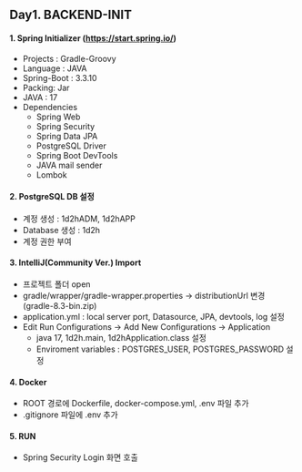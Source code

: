 ## Day1. BACKEND-INIT

#### 1. Spring Initializer (https://start.spring.io/)

- Projects : Gradle-Groovy
- Language : JAVA
- Spring-Boot : 3.3.10
- Packing: Jar
- JAVA : 17
- Dependencies
  - Spring Web
  - Spring Security
  - Spring Data JPA
  - PostgreSQL Driver
  - Spring Boot DevTools
  - JAVA mail sender
  - Lombok

#### 2. PostgreSQL DB 설정
- 계정 생성 : 1d2hADM, 1d2hAPP
- Database 생성 : 1d2h
- 계정 권한 부여

#### 3. IntelliJ(Community Ver.) Import
- 프로젝트 폴더 open
- gradle/wrapper/gradle-wrapper.properties -> distributionUrl 변경 (gradle-8.3-bin.zip)
- application.yml : local server port, Datasource, JPA, devtools, log 설정
- Edit Run Configurations -> Add New Configurations -> Application
  - java 17, 1d2h.main, 1d2hApplication.class 설정
  - Enviroment variables : POSTGRES_USER, POSTGRES_PASSWORD 설정

#### 4. Docker
- ROOT 경로에 Dockerfile, docker-compose.yml, .env 파일 추가
- .gitignore 파일에 .env 추가

#### 5. RUN
- Spring Security Login 화면 호출